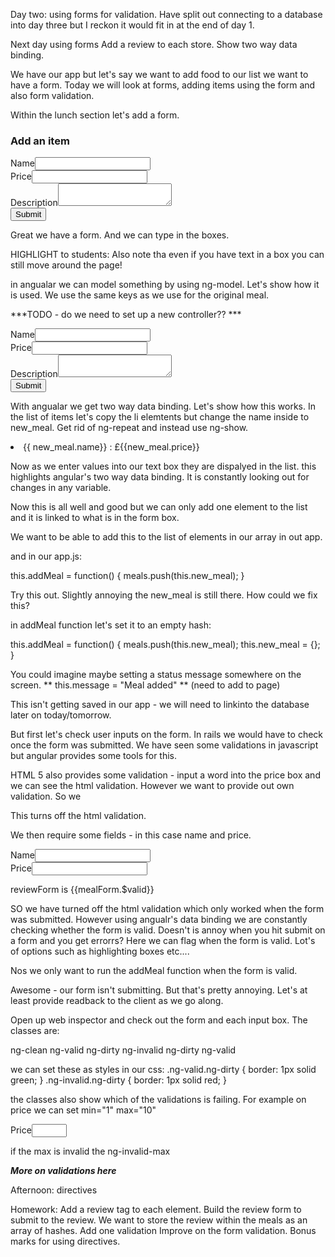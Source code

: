 Day two: using forms for validation.  Have split out connecting to a database into day three but I reckon it would fit in at the end of day 1.


Next day using forms
Add a review to each store. 
Show two way data binding.

We have our app but let's say we want to add food to our list we want to have a form.  Today we will look at forms,  adding items using the form and also form validation.

Within the lunch section let's add a form.

  <h3>Add an item</h3>
    <form>
      Name<input type="text" /><br>
      Price<input type="number" /><br>
      Description<textarea></textarea><br>
      <button>Submit</button>
    </form>

Great we have a form.  And we can type in the boxes.

HIGHLIGHT to students:
Also note tha even if you have text in a box you can still move around the page!

in angualar we can model something by using ng-model.  Let's show how it is used. We use the same keys as we use for the original meal.

***TODO  -  do we need to set up a new controller??  ***

<form>
      Name<input type="text" ng-model="market.new_meal.name"><br>
      Price<input type="number" ng-model="market.new_meal.price"><br>
      Description<textarea ng-model="market.new_meal.description"></textarea><br>
      <button>Submit</button>
    </form>

With angualar we get two way data binding.  Let's show how this works. In the list of items let's copy the li elemtents but change the name inside to new_meal.  Get rid of ng-repeat and instead use ng-show.

<li ng-show="new_meal" ng-click="market.selectMeal(new_meal)">
      <span ng-class="{highlighted: market.new_meal === market.selectedMeal }">{{ new_meal.name}} :  £{{new_meal.price}}</span>
</li>

Now as we enter values into our text box they are dispalyed in the list. this highlights angular's two way data binding.  It is constantly looking out for changes in any variable.

Now this is all well and good but we can only add one element to the list and it is linked to what is in the form box.  

We want to be able to add this to the list of elements in our array in out app.

<form ng-submit="market.addMeal()">


and in our app.js:
  
  this.addMeal = function() {
      meals.push(this.new_meal);
    }

Try this out.  Slightly annoying the new_meal is still there. How could we fix this?  

in addMeal function let's set it to an empty hash:
  
   this.addMeal = function() {
      meals.push(this.new_meal);
      this.new_meal = {};
    }

You could imagine maybe setting a status message somewhere on the screen.
** this.message = "Meal added" ** (need to add to page)

This isn't getting saved in our app - we will need to linkinto the database later on today/tomorrow.

But first let's check user inputs on the form.  In rails we would have to check once the form was submitted.  We have seen some validations in javascript but angular provides some tools for this.

HTML 5 also provides some validation - input a word into the price box and we can see the html validation.   However we want to provide out own validation.  So we  

<form name="mealForm" ng-submit="market.addMeal(new_meal)" novalidate>

This turns off the html validation.

We then require some fields - in this case name and price.

Name<input type="text" ng-model="market.new_meal.name" required><br>
Price<input type="number" ng-model="market.new_meal.price" required><br>


<div>reviewForm is {{mealForm.$valid}}</div>

SO we have turned off the html validation which only worked when the form was submitted.  However using angualr's data binding we are constantly checking whether the form is valid. Doesn't is annoy when you hit submit on a form and you get errorrs?  Here we can flag when the form is valid.  Lot's of options such as highlighting boxes etc....

Nos we only want to run the addMeal function when the form is valid.

<form name="mealForm" ng-submit="mealForm.$valid && market.addMeal(new_meal)" novalidate>

Awesome - our form isn't submitting.  But that's pretty annoying.  Let's at least provide readback to the client as we go along.

Open up web inspector and check out the form and each input box.  The classes are:

ng-clean  ng-valid
ng-dirty ng-invalid
ng-dirty ng-valid

we can set these as styles in our css:
.ng-valid.ng-dirty {
  border: 1px solid green;
}
.ng-invalid.ng-dirty {
  border: 1px solid red;
}

the classes also show which of the validations is failing.  For example on price we can set min="1" max="10"

Price<input type="number" ng-model="market.new_meal.price" min="1" max="10" required /><br>

if the max is invalid the ng-invalid-max


***More on validations here***


Afternoon: directives


Homework:
Add a review tag to each element.
Build the review form to submit to the review.
We want to store the review within the meals as an array of hashes.
Add one validation
Improve on the form validation.
Bonus marks for using directives.














